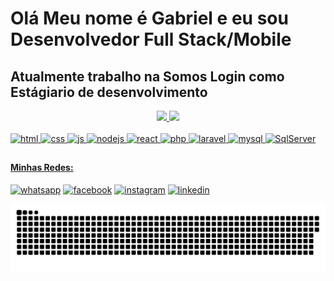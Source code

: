   <div>
  <h1> Olá Meu nome é Gabriel  e eu sou Desenvolvedor Full Stack/Mobile</h1>
  <h2>Atualmente trabalho na Somos Login como Estágiario de desenvolvimento</h2>
  </div>

<div align="center">
  <a href="https://github.com/Gabriels10-coder">
  <img height="180em" src="https://github-readme-stats.vercel.app/api?username=Gabriels10-coder&show_icons=true&theme=light&include_all_commits=true&count_private=true"/>
  <img height="200em" src="https://github-readme-stats.vercel.app/api/top-langs/?username=Gabriels10-coder&layout=compact&langs_count=7&theme=light"/>
</div>
  
  <div style="display:inline_block;"><br>
         <img alt="html" title="HTML"   widht:"40" height="40" src="https://cdn.jsdelivr.net/gh/devicons/devicon/icons/html5/html5-plain-wordmark.svg" />
         <img alt="css"  title="CSS"  widht:"40" height="40" src="https://cdn.jsdelivr.net/gh/devicons/devicon/icons/css3/css3-plain-wordmark.svg" />
         <img alt="js" title="JavaScript"  widht:"40" height="40" src="https://cdn.jsdelivr.net/gh/devicons/devicon/icons/javascript/javascript-original.svg" />
         <img alt="nodejs" title="NodeJs"  widht:"40" height="40" src="https://cdn.jsdelivr.net/gh/devicons/devicon/icons/nodejs/nodejs-plain-wordmark.svg" />
         <img alt="react"  title="ReactJs/ReactNative" widht:"40" height="40" src="https://cdn.jsdelivr.net/gh/devicons/devicon/icons/react/react-original-wordmark.svg" />
         <img alt="php" title="php" widht:"40" height="40" src="https://cdn.jsdelivr.net/gh/devicons/devicon/icons/php/php-original.svg" />
         <img alt="laravel" title="Laravel"  widht:"40" height="40" src="https://cdn.jsdelivr.net/gh/devicons/devicon/icons/laravel/laravel-plain-wordmark.svg" />
         <img alt="mysql" title="MySql"  widht:"40" height="40" src="https://cdn.jsdelivr.net/gh/devicons/devicon/icons/mysql/mysql-plain-wordmark.svg" />
         <img alt="SqlServer" title="SQL Server"  widht:"40" height="40" src="https://cdn.jsdelivr.net/gh/devicons/devicon/icons/microsoftsqlserver/microsoftsqlserver-plain-wordmark.svg" />
  </div>
  
  ##
  <div style="display:inline_block">
    <h4>Minhas Redes:</h4>
      <a href="https://api.whatsapp.com/send?phone=5511942421224&text=Bem%20vindo"><img alt="whatsapp" title="WhatsApp"  widht:"40" height:"40" src="https://img.shields.io/badge/WhatsApp-25D366?style=for-the-badge&logo=whatsapp&logoColor=white"  /></a>
      <a href="https://www.facebook.com/gabriel.soaresmaciel"><img alt="facebook" title="Facebook"  widht:"40" height:"40" src="https://img.shields.io/badge/Facebook-1877F2?style=for-the-badge&logo=facebook&logoColor=white"  /></a>
      <a href="https://www.instagram.com/gabriel_s.maciel/"><img alt="instagram" title="instagram"  widht:"40" height:"40" src="https://img.shields.io/badge/Instagram-E4405F?style=for-the-badge&logo=instagram&logoColor=white"  /></a>
    <a href="https://www.linkedin.com/in/gabriel-soares-maciel-3690a41b4/"><img alt="linkedin" title="Linkedin"  widht:"40" height:"40" src="https://img.shields.io/badge/LinkedIn-0077B5?style=for-the-badge&logo=linkedin&logoColor=white"  /></a>
  </div>
  
 ![Snake animation](https://github.com/Gabriels10-coder/Gabriels10-coder/blob/output/github-contribution-grid-snake.svg)
  
